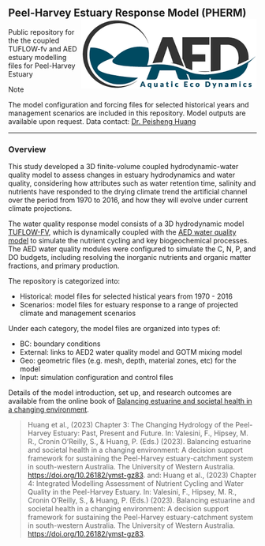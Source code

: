 ## Peel-Harvey Estuary Response Model (PHERM)   <img src="https://github.com/AquaticEcoDynamics/Peel_ARC/blob/master/Images/Logos/aed.png" align="right"> 

Public repository for the the coupled TUFLOW-fv and AED estuary modelling files for Peel-Harvey Estuary

> [!NOTE]
> The model configuration and forcing files for selected historical years and management scenarios are included in this repository. Model outputs are available upon request. Data contact: [Dr. Peisheng Huang](mailto:peisheng.huang@uwa.edu.au) 


---

### Overview

This study developed a 3D finite-volume coupled hydrodynamic-water quality model to assess changes in estuary hydrodynamics and water quality, considering how attributes such as water retention time, 
salinity and nutrients have responded to the drying climate trend the artificial channel over the period from 1970 to 2016, and how they will evolve under current climate projections. 

The water quality response model consists of a 3D hydrodynamic model [TUFLOW-FV](https://www.tuflow.com/downloads/#tuflow_fv), which is dynamically coupled with the [AED water quality model](https://aquaticecodynamics.github.io/aed-science/) to simulate 
the nutrient cycling and key biogeochemical processes. The AED water quality modules were configured to simulate the C, N, P, and DO budgets, including resolving the inorganic 
nutrients and organic matter fractions, and primary production.

The repository is categorized into:
- Historical: model files for selected histical years from 1970 - 2016
- Scenarios: model files for estuary response to a range of projected climate and management scenarios

Under each category, the model files are organized into types of:
- BC: boundary conditions
- External: links to AED2 water quality model and GOTM mixing model
- Geo: geometric files (e.g. mesh, depth, material zones, etc) for the model 
- Input: simulation configuration and control files


Details of the model introduction, set up, and research outcomes are available from the online book of [Balancing estuarine and societal health in a changing environment](https://aquaticecodynamics.github.io/peel-book/index.html). 
> Huang et al., (2023) Chapter 3: The Changing Hydrology of the Peel-Harvey Estuary: Past, Present and Future. In: Valesini, F., Hipsey, M. R., Cronin O’Reilly, S., & Huang, P. (Eds.) (2023). Balancing estuarine and societal health in a changing environment: A decision support framework for sustaining the Peel-Harvey estuary-catchment system in south-western Australia. The University of Western Australia. https://doi.org/10.26182/ymst-gz83.
and:
> Huang et al., (2023) Chapter 4: Integrated Modelling Assessment of Nutrient Cycling and Water Quality in the Peel-Harvey Estuary. In: Valesini, F., Hipsey, M. R., Cronin O’Reilly, S., & Huang, P. (Eds.) (2023). Balancing estuarine and societal health in a changing environment: A decision support framework for sustaining the Peel-Harvey estuary-catchment system in south-western Australia. The University of Western Australia. https://doi.org/10.26182/ymst-gz83.







<!--
# PHERM
## Peel-Harvey Estuary Response Model

---
### Overview

The PHERM (Peel-Harvey Estuary Response Model) consists of a 3D hydrodynamic model TUFLOW-FV (BMT WBM, 2013), which is dynamically coupled with the AED2 water quality model to simulate the nutrient cycling and key biogeochemical processes. TUFLOW-FV is a 3D flexible-mesh (finite volume) hydrodynamic model that accounts for variations in water level, horizontal salinity distribution and vertical density stratification in response to tides, inflows and surface thermodynamics. The mesh consists of triangular and quadrilateral elements of different size that are suited to simulating areas of complex estuarine morphometry. To meet accuracy requirements, a fine-grid resolution (mean mesh area ~12000 m2) was used within the lagoons and coarse resolution was implemented towards the ocean boundary (Figure 1). Surface momentum exchange and heat dynamics are solved internally within TUFLOW-FV. In the current application, turbulent mixing of momentum and scalars has been calculated using the Smagorinsky scheme in the horizontal plane and through coupling with the General Ocean Turbulence Model (GOTM) for vertical mixing with option of second-order k-ε turbulence closure. The bottom shear stress was calculated using a roughness-length relationship assuming a rough-turbulent logarithmic velocity profile in the lowest model layer. The roughness length z0 settings were based on the area type (e.g. coast, rivers, and estuary) and the estimated biomass of aquatic vegetation within the estuary.


<img src="https://github.com/AquaticEcoDynamics/Peel_ARC/blob/master/Images/mesh2.png">

**Figure 1. PHERM modelling domain and mesh overview.**


The AED2 water quality modules were configured to simulate the C, N, P, and DO budgets, including resolving the inorganic nutrients and organic matter fractions, and primary production (Table 1; Figure 2). Spatial variation and sediment quality and benthic properties (including biomass of seagrass, macroalgae and bivalves) was also included.
Key modelled chemical and biological processes include:
-	Water column kinetic (time-varying) chemical / biological transformations (e.g., denitrification or algal growth)
-	Water column equilibrium (instantaneous) chemical transformations (e.g., PO4 adsorption)
-	Vertical sedimentation or migration
-	Biogeochemical transformations in the sediment or biological changes in the benthos
-	Fluxes across the air-water interface
-	Fluxes across the sediment-water interface
-	Feedback of chemical or biological attributes to physical properties of water (light extinction, drag, density)

<img src="https://github.com/AquaticEcoDynamics/Peel_ARC/blob/master/Images/AED.png">

**Figure 2. AED water quality model diagram summarising interactions captured with the PHERM.**

### Model Software

Hydrodynamic platform: TUFLOW-FV, http://tuflow.com/FV%20Documentation.aspx 

Water quality model: AED2, http://aed.see.uwa.edu.au/research/models/AED/index.html  

### Input Data

The data necessary to simulate estuarine dynamics comprise boundary conditions at incoming rivers and ocean and meteorological forcing. PHE received runoff from the catchment through multiple gauged rivers and ungauged drains, in which the Murray River contributes about 41% of the total inflows and Serpentine River and Harvey River contribute about 10% and 23%, respectively, of the total inflows. Gauged flow rate data for the Murray River was available from 1970 to the present, while data for the Serpentine River and Harvey River was available from 1982 to the present. These gauged datasets were applied to the hydrodynamic model whenever they are available. For the missing periods in the gauged flows and the ungauged drains, the output from the Streamflow Quality Affecting Rivers and Estuaries (SQUARE) catchment model, operated by the Western Australia Department of Water and Environmental Regulation (Kelsey et al., 2011), was used to estimate flows by carefully comparing the measured and modelled flow data. The open sea boundary forcing was set using the sea level observation data taken in the Fremantle port, located ~50 km to the north of the PHE.

The model required meteorological inputs, including wind speed, solar radiation, air temperature, cloud cover, and relative humidity, for surface heat and momentum exchange calculations. Various data sources were used to set up meteorological inputs due to the study period spanning a long time back to 1970, when meteorological observations were not routinely available across the modelling domain at hourly frequencies. The first data source is the local Mandurah weather station located beside the natural channel of the estuary. This dataset provides hourly records since 2001. The hourly fields over the period 1981-2000 were obtained from regional climate model simulations for Southwest Australia at a 5 km resolution (Andrys et al., 2015, 2016; Kala et al., 2014). These simulations were carried out using the Weather Research and Forecasting (WRF), one of the most widely used climate models. Andrys et al. (2015) showed that the WRF model was able to adequately simulate the climate of SWA, and these simulations have also been used to assess the impacts of current and future climate on viticulture for SWA (Firth et al., 2017). For the years before 1981 the weather conditions measured at the nearby Halls Head weather station (4.2 km away from the Mandurah station) were used.

The sediment was separated into 24 zones based on their properties (sand/silt composition and N/P contents) based on the survey data presented in (Sed CHapter). Water quality in the inflow waters were set based on the raw or daily infilled data from WIR, or from the catchment model (Hennig et al 2019) where no gauged data was available. 

### Outputs

The key modes output variables are summarized in Table 1.

<table class=MsoNormalTable border=1 cellspacing=0 cellpadding=0 width="67%"
 style='width:67.54%;border-collapse:collapse;border:none;mso-border-alt:solid windowtext .5pt;
 mso-padding-alt:0cm 5.4pt 0cm 5.4pt;mso-border-insideh:.5pt solid windowtext;
 mso-border-insidev:.5pt solid windowtext'>
 <tr style='mso-yfti-irow:0;mso-yfti-firstrow:yes'>
  <td width="10%" valign=top style='width:10.42%;border:solid windowtext 1.0pt;
  border-right:none;mso-border-top-alt:solid windowtext .5pt;mso-border-left-alt:
  solid windowtext .5pt;mso-border-bottom-alt:solid windowtext .5pt;background:
  black;padding:0cm 5.4pt 0cm 5.4pt'>
  <p class=MsoNormal style='line-height:normal'><b style='mso-bidi-font-weight:
  normal'><span style='font-size:6.0pt;color:white'>Variable<o:p></o:p></span></b></p>
  </td>
  <td width="13%" valign=top style='width:13.14%;border-top:solid windowtext 1.0pt;
  border-left:none;border-bottom:solid windowtext 1.0pt;border-right:none;
  mso-border-top-alt:solid windowtext .5pt;mso-border-bottom-alt:solid windowtext .5pt;
  background:black;padding:0cm 5.4pt 0cm 5.4pt'>
  <p class=MsoNormal style='line-height:normal'><b style='mso-bidi-font-weight:
  normal'><span style='font-size:6.0pt;color:white'>Units *<o:p></o:p></span></b></p>
  </td>
  <td width="34%" valign=top style='width:34.12%;border-top:solid windowtext 1.0pt;
  border-left:none;border-bottom:solid windowtext 1.0pt;border-right:none;
  mso-border-top-alt:solid windowtext .5pt;mso-border-bottom-alt:solid windowtext .5pt;
  background:black;padding:0cm 5.4pt 0cm 5.4pt'>
  <p class=MsoNormal style='line-height:normal'><b style='mso-bidi-font-weight:
  normal'><span style='font-size:6.0pt;color:white'>Common Name<o:p></o:p></span></b></p>
  </td>
  <td width="42%" valign=top style='width:42.32%;border:solid windowtext 1.0pt;
  border-left:none;mso-border-top-alt:solid windowtext .5pt;mso-border-bottom-alt:
  solid windowtext .5pt;mso-border-right-alt:solid windowtext .5pt;background:
  black;padding:0cm 5.4pt 0cm 5.4pt'>
  <p class=MsoNormal style='line-height:normal'><b style='mso-bidi-font-weight:
  normal'><span style='font-size:6.0pt;color:white'>Process Description<i
  style='mso-bidi-font-style:normal'><o:p></o:p></i></span></b></p>
  </td>
 </tr>
 <tr style='mso-yfti-irow:1'>
  <td width="100%" colspan=4 valign=top style='width:100.0%;border-top:none;
  border-left:solid windowtext 1.0pt;border-bottom:none;border-right:solid windowtext 1.0pt;
  mso-border-top-alt:solid windowtext .5pt;mso-border-top-alt:solid windowtext .5pt;
  mso-border-left-alt:solid windowtext .5pt;mso-border-right-alt:solid windowtext .5pt;
  background:#F2F2F2;mso-background-themecolor:background1;mso-background-themeshade:
  242;padding:0cm 5.4pt 0cm 5.4pt'>
  <p class=MsoNormal style='line-height:normal'><span style='font-size:6.0pt;
  color:black;mso-color-alt:windowtext'>Physical variables</span><span
  style='font-size:6.0pt'><o:p></o:p></span></p>
  </td>
 </tr>
 <tr style='mso-yfti-irow:2'>
  <td width="10%" valign=top style='width:10.42%;border:none;border-left:solid windowtext 1.0pt;
  mso-border-left-alt:solid windowtext .5pt;padding:0cm 5.4pt 0cm 5.4pt'>
  <p class=MsoNormal style='line-height:normal'><b style='mso-bidi-font-weight:
  normal'><i style='mso-bidi-font-style:normal'><span style='font-size:6.0pt'>T<o:p></o:p></span></i></b></p>
  </td>
  <td width="13%" valign=top style='width:13.14%;border:none;padding:0cm 5.4pt 0cm 5.4pt'>
  <p class=MsoNormal style='line-height:normal'><span style='font-size:6.0pt'>°C<o:p></o:p></span></p>
  </td>
  <td width="34%" valign=top style='width:34.12%;border:none;padding:0cm 5.4pt 0cm 5.4pt'>
  <p class=MsoNormal style='line-height:normal'><span style='font-size:6.0pt'>Temperature<o:p></o:p></span></p>
  </td>
  <td width="42%" valign=top style='width:42.32%;border:none;border-right:solid windowtext 1.0pt;
  mso-border-right-alt:solid windowtext .5pt;padding:0cm 5.4pt 0cm 5.4pt'>
  <p class=MsoNormal style='line-height:normal'><span style='font-size:6.0pt'>Temperature
  modelled by hydrodynamic model, subject to surface heating and cooling
  processes <o:p></o:p></span></p>
  </td>
 </tr>
 <tr style='mso-yfti-irow:3'>
  <td width="10%" valign=top style='width:10.42%;border:none;border-left:solid windowtext 1.0pt;
  mso-border-left-alt:solid windowtext .5pt;padding:0cm 5.4pt 0cm 5.4pt'>
  <p class=MsoNormal style='line-height:normal'><b style='mso-bidi-font-weight:
  normal'><i style='mso-bidi-font-style:normal'><span style='font-size:6.0pt'>S</span></i></b><i
  style='mso-bidi-font-style:normal'><span style='font-size:6.0pt'><o:p></o:p></span></i></p>
  </td>
  <td width="13%" valign=top style='width:13.14%;border:none;padding:0cm 5.4pt 0cm 5.4pt'>
  <p class=MsoNormal style='line-height:normal'><span class=SpellE><span
  style='font-size:6.0pt'>psu</span></span><span style='font-size:6.0pt'><o:p></o:p></span></p>
  </td>
  <td width="34%" valign=top style='width:34.12%;border:none;padding:0cm 5.4pt 0cm 5.4pt'>
  <p class=MsoNormal style='line-height:normal'><span style='font-size:6.0pt'>Salinity<o:p></o:p></span></p>
  </td>
  <td width="42%" valign=top style='width:42.32%;border:none;border-right:solid windowtext 1.0pt;
  mso-border-right-alt:solid windowtext .5pt;padding:0cm 5.4pt 0cm 5.4pt'>
  <p class=MsoNormal style='line-height:normal'><span style='font-size:6.0pt'>Salinity
  simulated by TUFLOW-FV, impacting density. Subject to inputs and <span
  class=SpellE>evapo</span>-concentration<o:p></o:p></span></p>
  </td>
 </tr>
 <tr style='mso-yfti-irow:4'>
  <td width="10%" valign=top style='width:10.42%;border:none;border-left:solid windowtext 1.0pt;
  mso-border-left-alt:solid windowtext .5pt;padding:0cm 5.4pt 0cm 5.4pt'>
  <p class=MsoNormal style='line-height:normal'><i style='mso-bidi-font-style:
  normal'><span style='font-size:6.0pt'>EC<b style='mso-bidi-font-weight:normal'><o:p></o:p></b></span></i></p>
  </td>
  <td width="13%" valign=top style='width:13.14%;border:none;padding:0cm 5.4pt 0cm 5.4pt'>
  <p class=MsoNormal style='line-height:normal'><span class=SpellE><span
  style='font-size:6.0pt'>uS</span></span><span style='font-size:6.0pt'> <span
  class=GramE>cm<sup>-1</sup></span><o:p></o:p></span></p>
  </td>
  <td width="34%" valign=top style='width:34.12%;border:none;padding:0cm 5.4pt 0cm 5.4pt'>
  <p class=MsoNormal style='line-height:normal'><span style='font-size:6.0pt'>Electrical
  conductivity<o:p></o:p></span></p>
  </td>
  <td width="42%" valign=top style='width:42.32%;border:none;border-right:solid windowtext 1.0pt;
  mso-border-right-alt:solid windowtext .5pt;padding:0cm 5.4pt 0cm 5.4pt'>
  <p class=MsoNormal style='line-height:normal'><span style='font-size:6.0pt'>Derived
  from salinity variable<o:p></o:p></span></p>
  </td>
 </tr>
 <tr style='mso-yfti-irow:5'>
  <td width="10%" valign=top style='width:10.42%;border:none;border-left:solid windowtext 1.0pt;
  mso-border-left-alt:solid windowtext .5pt;padding:0cm 5.4pt 0cm 5.4pt'>
  <p class=MsoNormal style='line-height:normal'><b style='mso-bidi-font-weight:
  normal'><i style='mso-bidi-font-style:normal'><span style='font-size:6.0pt'>I<sub>PAR</sub><o:p></o:p></span></i></b></p>
  </td>
  <td width="13%" valign=top style='width:13.14%;border:none;padding:0cm 5.4pt 0cm 5.4pt'>
  <p class=MsoNormal style='line-height:normal'><span class=SpellE><span
  style='font-size:6.0pt'>mE</span></span><span style='font-size:6.0pt'> m<sup>-2</sup>
  s<sup>-1</sup><o:p></o:p></span></p>
  </td>
  <td width="34%" valign=top style='width:34.12%;border:none;padding:0cm 5.4pt 0cm 5.4pt'>
  <p class=MsoNormal style='line-height:normal'><span style='font-size:6.0pt'>Shortwave
  light intensity<o:p></o:p></span></p>
  </td>
  <td width="42%" valign=top style='width:42.32%;border:none;border-right:solid windowtext 1.0pt;
  mso-border-right-alt:solid windowtext .5pt;padding:0cm 5.4pt 0cm 5.4pt'>
  <p class=MsoNormal style='line-height:normal'><span style='font-size:6.0pt'>Incident
  light, I<sub>0</sub>, is attenuated as a function of depth<o:p></o:p></span></p>
  </td>
 </tr>
 <tr style='mso-yfti-irow:6'>
  <td width="10%" valign=top style='width:10.42%;border:none;border-left:solid windowtext 1.0pt;
  mso-border-left-alt:solid windowtext .5pt;padding:0cm 5.4pt 0cm 5.4pt'>
  <p class=MsoNormal style='line-height:normal'><b style='mso-bidi-font-weight:
  normal'><i style='mso-bidi-font-style:normal'><span style='font-size:6.0pt'>I<sub>UV</sub></span></i></b><i
  style='mso-bidi-font-style:normal'><span style='font-size:6.0pt'><o:p></o:p></span></i></p>
  </td>
  <td width="13%" valign=top style='width:13.14%;border:none;padding:0cm 5.4pt 0cm 5.4pt'>
  <p class=MsoNormal style='line-height:normal'><span class=SpellE><span
  style='font-size:6.0pt'>mE</span></span><span style='font-size:6.0pt'> m<sup>-2</sup>
  s<sup>-1</sup><o:p></o:p></span></p>
  </td>
  <td width="34%" valign=top style='width:34.12%;border:none;padding:0cm 5.4pt 0cm 5.4pt'>
  <p class=MsoNormal style='line-height:normal'><span style='font-size:6.0pt'>Shortwave
  light intensity<o:p></o:p></span></p>
  </td>
  <td width="42%" valign=top style='width:42.32%;border:none;border-right:solid windowtext 1.0pt;
  mso-border-right-alt:solid windowtext .5pt;padding:0cm 5.4pt 0cm 5.4pt'>
  <p class=MsoNormal style='line-height:normal'><span style='font-size:6.0pt'>Incident
  light, I<sub>0</sub>, is attenuated as a function of depth<o:p></o:p></span></p>
  </td>
 </tr>
 <tr style='mso-yfti-irow:7'>
  <td width="10%" valign=top style='width:10.42%;border:none;border-left:solid windowtext 1.0pt;
  mso-border-left-alt:solid windowtext .5pt;padding:0cm 5.4pt 0cm 5.4pt'>
  <p class=MsoNormal style='line-height:normal'><i style='mso-bidi-font-style:
  normal'><span style='font-size:6.0pt;font-family:Symbol;mso-ascii-font-family:
  Calibri;mso-ascii-theme-font:minor-latin;mso-hansi-font-family:Calibri;
  mso-hansi-theme-font:minor-latin;mso-char-type:symbol;mso-symbol-font-family:
  Symbol'><span style='mso-char-type:symbol;mso-symbol-font-family:Symbol'>h</span></span></i><i
  style='mso-bidi-font-style:normal'><sub><span style='font-size:6.0pt'>PAR</span></sub></i><i
  style='mso-bidi-font-style:normal'><span style='font-size:6.0pt'><o:p></o:p></span></i></p>
  </td>
  <td width="13%" valign=top style='width:13.14%;border:none;padding:0cm 5.4pt 0cm 5.4pt'>
  <p class=MsoNormal style='line-height:normal'><span style='font-size:6.0pt'>m<sup>-1</sup><o:p></o:p></span></p>
  </td>
  <td width="34%" valign=top style='width:34.12%;border:none;padding:0cm 5.4pt 0cm 5.4pt'>
  <p class=MsoNormal style='line-height:normal'><span style='font-size:6.0pt'>PAR
  extinction coefficient<o:p></o:p></span></p>
  </td>
  <td width="42%" valign=top style='width:42.32%;border:none;border-right:solid windowtext 1.0pt;
  mso-border-right-alt:solid windowtext .5pt;padding:0cm 5.4pt 0cm 5.4pt'>
  <p class=MsoNormal style='line-height:normal'><span style='font-size:6.0pt'>Extinction
  coefficient is computed based on organic matter and suspended solids <o:p></o:p></span></p>
  </td>
 </tr>
 <tr style='mso-yfti-irow:8'>
  <td width="10%" valign=top style='width:10.42%;border:none;border-left:solid windowtext 1.0pt;
  mso-border-left-alt:solid windowtext .5pt;padding:0cm 5.4pt 0cm 5.4pt'>
  <p class=MsoNormal style='line-height:normal'><i style='mso-bidi-font-style:
  normal'><span style='font-size:6.0pt;font-family:Symbol;mso-ascii-font-family:
  Calibri;mso-ascii-theme-font:minor-latin;mso-hansi-font-family:Calibri;
  mso-hansi-theme-font:minor-latin;mso-char-type:symbol;mso-symbol-font-family:
  Symbol'><span style='mso-char-type:symbol;mso-symbol-font-family:Symbol'>h</span></span></i><i
  style='mso-bidi-font-style:normal'><sub><span style='font-size:6.0pt'>UV</span></sub></i><b
  style='mso-bidi-font-weight:normal'><i style='mso-bidi-font-style:normal'><span
  style='font-size:6.0pt'><o:p></o:p></span></i></b></p>
  </td>
  <td width="13%" valign=top style='width:13.14%;border:none;padding:0cm 5.4pt 0cm 5.4pt'>
  <p class=MsoNormal style='line-height:normal'><span style='font-size:6.0pt'>m<sup>-1</sup><o:p></o:p></span></p>
  </td>
  <td width="34%" valign=top style='width:34.12%;border:none;padding:0cm 5.4pt 0cm 5.4pt'>
  <p class=MsoNormal style='line-height:normal'><span style='font-size:6.0pt'>UV
  extinction coefficient<o:p></o:p></span></p>
  </td>
  <td width="42%" valign=top style='width:42.32%;border:none;border-right:solid windowtext 1.0pt;
  mso-border-right-alt:solid windowtext .5pt;padding:0cm 5.4pt 0cm 5.4pt'>
  <p class=MsoNormal style='line-height:normal'><span style='font-size:6.0pt'>Extinction
  coefficient is computed based on organic matter and suspended solids <o:p></o:p></span></p>
  </td>
 </tr>
 <tr style='mso-yfti-irow:9;height:9.05pt'>
  <td width="100%" colspan=4 valign=top style='width:100.0%;border-top:none;
  border-left:solid windowtext 1.0pt;border-bottom:none;border-right:solid windowtext 1.0pt;
  mso-border-left-alt:solid windowtext .5pt;mso-border-right-alt:solid windowtext .5pt;
  background:#F2F2F2;mso-background-themecolor:background1;mso-background-themeshade:
  242;padding:0cm 5.4pt 0cm 5.4pt;height:9.05pt'>
  <p class=MsoNormal style='line-height:normal'><span style='font-size:6.0pt;
  color:black;mso-color-alt:windowtext'>Core biogeochemical variables </span><span
  style='font-size:6.0pt'><o:p></o:p></span></p>
  </td>
 </tr>
 <tr style='mso-yfti-irow:10'>
  <td width="10%" valign=top style='width:10.42%;border:none;border-left:solid windowtext 1.0pt;
  mso-border-left-alt:solid windowtext .5pt;padding:0cm 5.4pt 0cm 5.4pt'>
  <p class=MsoNormal style='line-height:normal'><b style='mso-bidi-font-weight:
  normal'><i style='mso-bidi-font-style:normal'><span style='font-size:6.0pt'>DO<o:p></o:p></span></i></b></p>
  </td>
  <td width="13%" valign=top style='width:13.14%;border:none;padding:0cm 5.4pt 0cm 5.4pt'>
  <p class=MsoNormal style='line-height:normal'><span style='font-size:6.0pt'>mmol
  O<sub>2</sub> m<sup>-3</sup><o:p></o:p></span></p>
  </td>
  <td width="34%" valign=top style='width:34.12%;border:none;padding:0cm 5.4pt 0cm 5.4pt'>
  <p class=MsoNormal style='line-height:normal'><span style='font-size:6.0pt'>Dissolved
  oxygen<o:p></o:p></span></p>
  </td>
  <td width="42%" valign=top style='width:42.32%;border:none;border-right:solid windowtext 1.0pt;
  mso-border-right-alt:solid windowtext .5pt;padding:0cm 5.4pt 0cm 5.4pt'>
  <p class=MsoNormal style='line-height:normal'><span style='font-size:6.0pt'>Impacted
  by photosynthesis, organic decomposition, nitrification, surface exchange, and
  sediment oxygen demand<o:p></o:p></span></p>
  </td>
 </tr>
 <tr style='mso-yfti-irow:11'>
  <td width="10%" valign=top style='width:10.42%;border:none;border-left:solid windowtext 1.0pt;
  mso-border-left-alt:solid windowtext .5pt;padding:0cm 5.4pt 0cm 5.4pt'>
  <p class=MsoNormal style='line-height:normal'><span class=SpellE><b
  style='mso-bidi-font-weight:normal'><i style='mso-bidi-font-style:normal'><span
  style='font-size:6.0pt'>RSi</span></i></b></span><b style='mso-bidi-font-weight:
  normal'><i style='mso-bidi-font-style:normal'><span style='font-size:6.0pt'><o:p></o:p></span></i></b></p>
  </td>
  <td width="13%" valign=top style='width:13.14%;border:none;padding:0cm 5.4pt 0cm 5.4pt'>
  <p class=MsoNormal style='line-height:normal'><span style='font-size:6.0pt'>mmol
  Si m<sup>-3</sup><o:p></o:p></span></p>
  </td>
  <td width="34%" valign=top style='width:34.12%;border:none;padding:0cm 5.4pt 0cm 5.4pt'>
  <p class=MsoNormal style='line-height:normal'><span style='font-size:6.0pt'>Reactive
  Silica<o:p></o:p></span></p>
  </td>
  <td width="42%" valign=top style='width:42.32%;border:none;border-right:solid windowtext 1.0pt;
  mso-border-right-alt:solid windowtext .5pt;padding:0cm 5.4pt 0cm 5.4pt'>
  <p class=MsoNormal style='line-height:normal'><span style='font-size:6.0pt'>Algal
  uptake, sediment flux<o:p></o:p></span></p>
  </td>
 </tr>
 <tr style='mso-yfti-irow:12'>
  <td width="10%" valign=top style='width:10.42%;border:none;border-left:solid windowtext 1.0pt;
  mso-border-left-alt:solid windowtext .5pt;padding:0cm 5.4pt 0cm 5.4pt'>
  <p class=MsoNormal style='line-height:normal'><b style='mso-bidi-font-weight:
  normal'><i style='mso-bidi-font-style:normal'><span style='font-size:6.0pt'>FRP<o:p></o:p></span></i></b></p>
  </td>
  <td width="13%" valign=top style='width:13.14%;border:none;padding:0cm 5.4pt 0cm 5.4pt'>
  <p class=MsoNormal style='line-height:normal'><span style='font-size:6.0pt'>mmol
  P m<sup>-3</sup><o:p></o:p></span></p>
  </td>
  <td width="34%" valign=top style='width:34.12%;border:none;padding:0cm 5.4pt 0cm 5.4pt'>
  <p class=MsoNormal style='line-height:normal'><span style='font-size:6.0pt'>Filterable
  reactive phosphorus<o:p></o:p></span></p>
  </td>
  <td width="42%" valign=top style='width:42.32%;border:none;border-right:solid windowtext 1.0pt;
  mso-border-right-alt:solid windowtext .5pt;padding:0cm 5.4pt 0cm 5.4pt'>
  <p class=MsoNormal style='line-height:normal'><span style='font-size:6.0pt'>Algal
  uptake, organic mineralization, sediment flux<o:p></o:p></span></p>
  </td>
 </tr>
 <tr style='mso-yfti-irow:13'>
  <td width="10%" valign=top style='width:10.42%;border:none;border-left:solid windowtext 1.0pt;
  mso-border-left-alt:solid windowtext .5pt;padding:0cm 5.4pt 0cm 5.4pt'>
  <p class=MsoNormal style='line-height:normal'><b style='mso-bidi-font-weight:
  normal'><i style='mso-bidi-font-style:normal'><span style='font-size:6.0pt'>PIP<o:p></o:p></span></i></b></p>
  </td>
  <td width="13%" valign=top style='width:13.14%;border:none;padding:0cm 5.4pt 0cm 5.4pt'>
  <p class=MsoNormal style='line-height:normal'><span style='font-size:6.0pt'>mmol
  P m<sup>-3</sup><o:p></o:p></span></p>
  </td>
  <td width="34%" valign=top style='width:34.12%;border:none;padding:0cm 5.4pt 0cm 5.4pt'>
  <p class=MsoNormal style='line-height:normal'><span style='font-size:6.0pt'>Particulate
  inorganic phosphorus<o:p></o:p></span></p>
  </td>
  <td width="42%" valign=top style='width:42.32%;border:none;border-right:solid windowtext 1.0pt;
  mso-border-right-alt:solid windowtext .5pt;padding:0cm 5.4pt 0cm 5.4pt'>
  <p class=MsoNormal style='line-height:normal'><span class=SpellE><span
  style='font-size:6.0pt'>Adsoprtion</span></span><span style='font-size:6.0pt'>/desorption
  of/to free FRP<o:p></o:p></span></p>
  </td>
 </tr>
 <tr style='mso-yfti-irow:14'>
  <td width="10%" valign=top style='width:10.42%;border:none;border-left:solid windowtext 1.0pt;
  mso-border-left-alt:solid windowtext .5pt;padding:0cm 5.4pt 0cm 5.4pt'>
  <p class=MsoNormal style='line-height:normal'><b style='mso-bidi-font-weight:
  normal'><i style='mso-bidi-font-style:normal'><span style='font-size:6.0pt'>NH<sub>4</sub><sup>+</sup><o:p></o:p></span></i></b></p>
  </td>
  <td width="13%" valign=top style='width:13.14%;border:none;padding:0cm 5.4pt 0cm 5.4pt'>
  <p class=MsoNormal style='line-height:normal'><span style='font-size:6.0pt'>mmol
  N m<sup>-3</sup><o:p></o:p></span></p>
  </td>
  <td width="34%" valign=top style='width:34.12%;border:none;padding:0cm 5.4pt 0cm 5.4pt'>
  <p class=MsoNormal style='line-height:normal'><span style='font-size:6.0pt'>Ammonium<o:p></o:p></span></p>
  </td>
  <td width="42%" valign=top style='width:42.32%;border:none;border-right:solid windowtext 1.0pt;
  mso-border-right-alt:solid windowtext .5pt;padding:0cm 5.4pt 0cm 5.4pt'>
  <p class=MsoNormal style='line-height:normal'><span style='font-size:6.0pt'>Algal
  uptake, nitrification, organic mineralization, sediment flux<o:p></o:p></span></p>
  </td>
 </tr>
 <tr style='mso-yfti-irow:15'>
  <td width="10%" valign=top style='width:10.42%;border:none;border-left:solid windowtext 1.0pt;
  mso-border-left-alt:solid windowtext .5pt;padding:0cm 5.4pt 0cm 5.4pt'>
  <p class=MsoNormal style='line-height:normal'><b style='mso-bidi-font-weight:
  normal'><i style='mso-bidi-font-style:normal'><span style='font-size:6.0pt'>NO<sub>3</sub><sup>-</sup><o:p></o:p></span></i></b></p>
  </td>
  <td width="13%" valign=top style='width:13.14%;border:none;padding:0cm 5.4pt 0cm 5.4pt'>
  <p class=MsoNormal style='line-height:normal'><span style='font-size:6.0pt'>mmol
  N m<sup>-3</sup><o:p></o:p></span></p>
  </td>
  <td width="34%" valign=top style='width:34.12%;border:none;padding:0cm 5.4pt 0cm 5.4pt'>
  <p class=MsoNormal style='line-height:normal'><span style='font-size:6.0pt'>Nitrate<o:p></o:p></span></p>
  </td>
  <td width="42%" valign=top style='width:42.32%;border:none;border-right:solid windowtext 1.0pt;
  mso-border-right-alt:solid windowtext .5pt;padding:0cm 5.4pt 0cm 5.4pt'>
  <p class=MsoNormal style='line-height:normal'><span style='font-size:6.0pt'>Algal
  uptake, nitrification, denitrification, sediment flux<o:p></o:p></span></p>
  </td>
 </tr>
 <tr style='mso-yfti-irow:16'>
  <td width="10%" valign=top style='width:10.42%;border:none;border-left:solid windowtext 1.0pt;
  mso-border-left-alt:solid windowtext .5pt;padding:0cm 5.4pt 0cm 5.4pt'>
  <p class=MsoNormal style='line-height:normal'><b style='mso-bidi-font-weight:
  normal'><i style='mso-bidi-font-style:normal'><span style='font-size:6.0pt'>CPOM<o:p></o:p></span></i></b></p>
  </td>
  <td width="13%" valign=top style='width:13.14%;border:none;padding:0cm 5.4pt 0cm 5.4pt'>
  <p class=MsoNormal style='line-height:normal'><span style='font-size:6.0pt'>mmol
  C m<sup>-3</sup><o:p></o:p></span></p>
  </td>
  <td width="34%" valign=top style='width:34.12%;border:none;padding:0cm 5.4pt 0cm 5.4pt'>
  <p class=MsoNormal style='line-height:normal'><span style='font-size:6.0pt'>Coarse
  particulate organic matter <o:p></o:p></span></p>
  </td>
  <td width="42%" valign=top style='width:42.32%;border:none;border-right:solid windowtext 1.0pt;
  mso-border-right-alt:solid windowtext .5pt;padding:0cm 5.4pt 0cm 5.4pt'>
  <p class=MsoNormal style='line-height:normal'><span style='font-size:6.0pt'>Enzymatic
  hydrolysis to POM<o:p></o:p></span></p>
  </td>
 </tr>
 <tr style='mso-yfti-irow:17'>
  <td width="10%" valign=top style='width:10.42%;border:none;border-left:solid windowtext 1.0pt;
  mso-border-left-alt:solid windowtext .5pt;padding:0cm 5.4pt 0cm 5.4pt'>
  <p class=MsoNormal style='line-height:normal'><b style='mso-bidi-font-weight:
  normal'><i style='mso-bidi-font-style:normal'><span style='font-size:6.0pt'>DOC-R<o:p></o:p></span></i></b></p>
  </td>
  <td width="13%" valign=top style='width:13.14%;border:none;padding:0cm 5.4pt 0cm 5.4pt'>
  <p class=MsoNormal style='line-height:normal'><span style='font-size:6.0pt'>mmol
  C m<sup>-3</sup><o:p></o:p></span></p>
  </td>
  <td width="34%" valign=top style='width:34.12%;border:none;padding:0cm 5.4pt 0cm 5.4pt'>
  <p class=MsoNormal style='line-height:normal'><span style='font-size:6.0pt'>Refractory
  DOC<o:p></o:p></span></p>
  </td>
  <td width="42%" valign=top style='width:42.32%;border:none;border-right:solid windowtext 1.0pt;
  mso-border-right-alt:solid windowtext .5pt;padding:0cm 5.4pt 0cm 5.4pt'>
  <p class=MsoNormal style='line-height:normal'><span style='font-size:6.0pt'><o:p>&nbsp;</o:p></span></p>
  </td>
 </tr>
 <tr style='mso-yfti-irow:18'>
  <td width="10%" valign=top style='width:10.42%;border:none;border-left:solid windowtext 1.0pt;
  mso-border-left-alt:solid windowtext .5pt;padding:0cm 5.4pt 0cm 5.4pt'>
  <p class=MsoNormal style='line-height:normal'><b style='mso-bidi-font-weight:
  normal'><i style='mso-bidi-font-style:normal'><span style='font-size:6.0pt'>DON-R<o:p></o:p></span></i></b></p>
  </td>
  <td width="13%" valign=top style='width:13.14%;border:none;padding:0cm 5.4pt 0cm 5.4pt'>
  <p class=MsoNormal style='line-height:normal'><span style='font-size:6.0pt'>mmol
  C m<sup>-3</sup><o:p></o:p></span></p>
  </td>
  <td width="34%" valign=top style='width:34.12%;border:none;padding:0cm 5.4pt 0cm 5.4pt'>
  <p class=MsoNormal style='line-height:normal'><span style='font-size:6.0pt'>Refractory
  DON<o:p></o:p></span></p>
  </td>
  <td width="42%" valign=top style='width:42.32%;border:none;border-right:solid windowtext 1.0pt;
  mso-border-right-alt:solid windowtext .5pt;padding:0cm 5.4pt 0cm 5.4pt'>
  <p class=MsoNormal style='line-height:normal'><span style='font-size:6.0pt'><o:p>&nbsp;</o:p></span></p>
  </td>
 </tr>
 <tr style='mso-yfti-irow:19'>
  <td width="10%" valign=top style='width:10.42%;border:none;border-left:solid windowtext 1.0pt;
  mso-border-left-alt:solid windowtext .5pt;padding:0cm 5.4pt 0cm 5.4pt'>
  <p class=MsoNormal style='line-height:normal'><b style='mso-bidi-font-weight:
  normal'><i style='mso-bidi-font-style:normal'><span style='font-size:6.0pt'>DOP-R<o:p></o:p></span></i></b></p>
  </td>
  <td width="13%" valign=top style='width:13.14%;border:none;padding:0cm 5.4pt 0cm 5.4pt'>
  <p class=MsoNormal style='line-height:normal'><span style='font-size:6.0pt'>mmol
  C m<sup>-3</sup><o:p></o:p></span></p>
  </td>
  <td width="34%" valign=top style='width:34.12%;border:none;padding:0cm 5.4pt 0cm 5.4pt'>
  <p class=MsoNormal style='line-height:normal'><span style='font-size:6.0pt'>Refractory
  DOP<o:p></o:p></span></p>
  </td>
  <td width="42%" valign=top style='width:42.32%;border:none;border-right:solid windowtext 1.0pt;
  mso-border-right-alt:solid windowtext .5pt;padding:0cm 5.4pt 0cm 5.4pt'>
  <p class=MsoNormal style='line-height:normal'><span style='font-size:6.0pt'><o:p>&nbsp;</o:p></span></p>
  </td>
 </tr>
 <tr style='mso-yfti-irow:20'>
  <td width="10%" valign=top style='width:10.42%;border:none;border-left:solid windowtext 1.0pt;
  mso-border-left-alt:solid windowtext .5pt;padding:0cm 5.4pt 0cm 5.4pt'>
  <p class=MsoNormal style='line-height:normal'><b style='mso-bidi-font-weight:
  normal'><i style='mso-bidi-font-style:normal'><span style='font-size:6.0pt'>DOC<o:p></o:p></span></i></b></p>
  </td>
  <td width="13%" valign=top style='width:13.14%;border:none;padding:0cm 5.4pt 0cm 5.4pt'>
  <p class=MsoNormal style='line-height:normal'><span style='font-size:6.0pt'>mmol
  C m<sup>-3</sup><o:p></o:p></span></p>
  </td>
  <td width="34%" valign=top style='width:34.12%;border:none;padding:0cm 5.4pt 0cm 5.4pt'>
  <p class=MsoNormal style='line-height:normal'><span style='font-size:6.0pt'>Dissolved
  organic carbon <o:p></o:p></span></p>
  </td>
  <td width="42%" valign=top style='width:42.32%;border:none;border-right:solid windowtext 1.0pt;
  mso-border-right-alt:solid windowtext .5pt;padding:0cm 5.4pt 0cm 5.4pt'>
  <p class=MsoNormal style='line-height:normal'><span style='font-size:6.0pt'>Mineralization,
  algal mortality/excretion<o:p></o:p></span></p>
  </td>
 </tr>
 <tr style='mso-yfti-irow:21'>
  <td width="10%" valign=top style='width:10.42%;border:none;border-left:solid windowtext 1.0pt;
  mso-border-left-alt:solid windowtext .5pt;padding:0cm 5.4pt 0cm 5.4pt'>
  <p class=MsoNormal style='line-height:normal'><b style='mso-bidi-font-weight:
  normal'><i style='mso-bidi-font-style:normal'><span style='font-size:6.0pt'>DON<o:p></o:p></span></i></b></p>
  </td>
  <td width="13%" valign=top style='width:13.14%;border:none;padding:0cm 5.4pt 0cm 5.4pt'>
  <p class=MsoNormal style='line-height:normal'><span style='font-size:6.0pt'>mmol
  N m<sup>-3</sup><o:p></o:p></span></p>
  </td>
  <td width="34%" valign=top style='width:34.12%;border:none;padding:0cm 5.4pt 0cm 5.4pt'>
  <p class=MsoNormal style='line-height:normal'><span style='font-size:6.0pt'>Dissolved
  organic nitrogen <o:p></o:p></span></p>
  </td>
  <td width="42%" valign=top style='width:42.32%;border:none;border-right:solid windowtext 1.0pt;
  mso-border-right-alt:solid windowtext .5pt;padding:0cm 5.4pt 0cm 5.4pt'>
  <p class=MsoNormal style='line-height:normal'><span class=GramE><span
  style='font-size:6.0pt'>Mineralization ,</span></span><span style='font-size:
  6.0pt'> algal mortality/excretion <o:p></o:p></span></p>
  </td>
 </tr>
 <tr style='mso-yfti-irow:22'>
  <td width="10%" valign=top style='width:10.42%;border:none;border-left:solid windowtext 1.0pt;
  mso-border-left-alt:solid windowtext .5pt;padding:0cm 5.4pt 0cm 5.4pt'>
  <p class=MsoNormal style='line-height:normal'><b style='mso-bidi-font-weight:
  normal'><i style='mso-bidi-font-style:normal'><span style='font-size:6.0pt'>DOP<o:p></o:p></span></i></b></p>
  </td>
  <td width="13%" valign=top style='width:13.14%;border:none;padding:0cm 5.4pt 0cm 5.4pt'>
  <p class=MsoNormal style='line-height:normal'><span style='font-size:6.0pt'>mmol
  P m<sup>-3</sup><o:p></o:p></span></p>
  </td>
  <td width="34%" valign=top style='width:34.12%;border:none;padding:0cm 5.4pt 0cm 5.4pt'>
  <p class=MsoNormal style='line-height:normal'><span style='font-size:6.0pt'>Dissolved
  organic phosphorus <o:p></o:p></span></p>
  </td>
  <td width="42%" valign=top style='width:42.32%;border:none;border-right:solid windowtext 1.0pt;
  mso-border-right-alt:solid windowtext .5pt;padding:0cm 5.4pt 0cm 5.4pt'>
  <p class=MsoNormal style='line-height:normal'><span style='font-size:6.0pt'>Mineralization,
  algal mortality/excretion<o:p></o:p></span></p>
  </td>
 </tr>
 <tr style='mso-yfti-irow:23'>
  <td width="10%" valign=top style='width:10.42%;border:none;border-left:solid windowtext 1.0pt;
  mso-border-left-alt:solid windowtext .5pt;padding:0cm 5.4pt 0cm 5.4pt'>
  <p class=MsoNormal style='line-height:normal'><b style='mso-bidi-font-weight:
  normal'><i style='mso-bidi-font-style:normal'><span style='font-size:6.0pt'>POC<o:p></o:p></span></i></b></p>
  </td>
  <td width="13%" valign=top style='width:13.14%;border:none;padding:0cm 5.4pt 0cm 5.4pt'>
  <p class=MsoNormal style='line-height:normal'><span style='font-size:6.0pt'>mmol
  C m<sup>-3</sup><o:p></o:p></span></p>
  </td>
  <td width="34%" valign=top style='width:34.12%;border:none;padding:0cm 5.4pt 0cm 5.4pt'>
  <p class=MsoNormal style='line-height:normal'><span style='font-size:6.0pt'>Particulate
  organic carbon <o:p></o:p></span></p>
  </td>
  <td width="42%" valign=top style='width:42.32%;border:none;border-right:solid windowtext 1.0pt;
  mso-border-right-alt:solid windowtext .5pt;padding:0cm 5.4pt 0cm 5.4pt'>
  <p class=MsoNormal style='line-height:normal'><span style='font-size:6.0pt'>Breakdown,
  settling, algal mortality/excretion<o:p></o:p></span></p>
  </td>
 </tr>
 <tr style='mso-yfti-irow:24'>
  <td width="10%" valign=top style='width:10.42%;border:none;border-left:solid windowtext 1.0pt;
  mso-border-left-alt:solid windowtext .5pt;padding:0cm 5.4pt 0cm 5.4pt'>
  <p class=MsoNormal style='line-height:normal'><b style='mso-bidi-font-weight:
  normal'><i style='mso-bidi-font-style:normal'><span style='font-size:6.0pt'>PON<o:p></o:p></span></i></b></p>
  </td>
  <td width="13%" valign=top style='width:13.14%;border:none;padding:0cm 5.4pt 0cm 5.4pt'>
  <p class=MsoNormal style='line-height:normal'><span style='font-size:6.0pt'>mmol
  N m<sup>-3</sup><o:p></o:p></span></p>
  </td>
  <td width="34%" valign=top style='width:34.12%;border:none;padding:0cm 5.4pt 0cm 5.4pt'>
  <p class=MsoNormal style='line-height:normal'><span style='font-size:6.0pt'>Particulate
  organic nitrogen <o:p></o:p></span></p>
  </td>
  <td width="42%" valign=top style='width:42.32%;border:none;border-right:solid windowtext 1.0pt;
  mso-border-right-alt:solid windowtext .5pt;padding:0cm 5.4pt 0cm 5.4pt'>
  <p class=MsoNormal style='line-height:normal'><span style='font-size:6.0pt'>Breakdown,
  settling, algal mortality/excretion <o:p></o:p></span></p>
  </td>
 </tr>
 <tr style='mso-yfti-irow:25'>
  <td width="10%" valign=top style='width:10.42%;border:none;border-left:solid windowtext 1.0pt;
  mso-border-left-alt:solid windowtext .5pt;padding:0cm 5.4pt 0cm 5.4pt'>
  <p class=MsoNormal style='line-height:normal'><b style='mso-bidi-font-weight:
  normal'><i style='mso-bidi-font-style:normal'><span style='font-size:6.0pt'>POP<o:p></o:p></span></i></b></p>
  </td>
  <td width="13%" valign=top style='width:13.14%;border:none;padding:0cm 5.4pt 0cm 5.4pt'>
  <p class=MsoNormal style='line-height:normal'><span style='font-size:6.0pt'>mmol
  P m<sup>-3</sup><o:p></o:p></span></p>
  </td>
  <td width="34%" valign=top style='width:34.12%;border:none;padding:0cm 5.4pt 0cm 5.4pt'>
  <p class=MsoNormal style='line-height:normal'><span style='font-size:6.0pt'>Particulate
  organic phosphorus <o:p></o:p></span></p>
  </td>
  <td width="42%" valign=top style='width:42.32%;border:none;border-right:solid windowtext 1.0pt;
  mso-border-right-alt:solid windowtext .5pt;padding:0cm 5.4pt 0cm 5.4pt'>
  <p class=MsoNormal style='line-height:normal'><span style='font-size:6.0pt'>Breakdown,
  settling, algal mortality/excretion<o:p></o:p></span></p>
  </td>
 </tr>
 <tr style='mso-yfti-irow:26'>
  <td width="10%" valign=top style='width:10.42%;border:none;border-left:solid windowtext 1.0pt;
  mso-border-left-alt:solid windowtext .5pt;padding:0cm 5.4pt 0cm 5.4pt'>
  <p class=MsoNormal style='line-height:normal'><i style='mso-bidi-font-style:
  normal'><span style='font-size:6.0pt'>TP<b style='mso-bidi-font-weight:normal'><o:p></o:p></b></span></i></p>
  </td>
  <td width="13%" valign=top style='width:13.14%;border:none;padding:0cm 5.4pt 0cm 5.4pt'>
  <p class=MsoNormal style='line-height:normal'><span style='font-size:6.0pt'>mmol
  P m<sup>-3</sup><o:p></o:p></span></p>
  </td>
  <td width="34%" valign=top style='width:34.12%;border:none;padding:0cm 5.4pt 0cm 5.4pt'>
  <p class=MsoNormal style='line-height:normal'><span style='font-size:6.0pt'>Total
  Phosphorus<o:p></o:p></span></p>
  </td>
  <td width="42%" valign=top style='width:42.32%;border:none;border-right:solid windowtext 1.0pt;
  mso-border-right-alt:solid windowtext .5pt;padding:0cm 5.4pt 0cm 5.4pt'>
  <p class=MsoNormal style='line-height:normal'><span style='font-size:6.0pt'>Sum
  of all P state variables<o:p></o:p></span></p>
  </td>
 </tr>
 <tr style='mso-yfti-irow:27'>
  <td width="10%" valign=top style='width:10.42%;border:none;border-left:solid windowtext 1.0pt;
  mso-border-left-alt:solid windowtext .5pt;padding:0cm 5.4pt 0cm 5.4pt'>
  <p class=MsoNormal style='line-height:normal'><i style='mso-bidi-font-style:
  normal'><span style='font-size:6.0pt'>TN<b style='mso-bidi-font-weight:normal'><o:p></o:p></b></span></i></p>
  </td>
  <td width="13%" valign=top style='width:13.14%;border:none;padding:0cm 5.4pt 0cm 5.4pt'>
  <p class=MsoNormal style='line-height:normal'><span style='font-size:6.0pt'>mmol
  N m<sup>-3</sup><o:p></o:p></span></p>
  </td>
  <td width="34%" valign=top style='width:34.12%;border:none;padding:0cm 5.4pt 0cm 5.4pt'>
  <p class=MsoNormal style='line-height:normal'><span style='font-size:6.0pt'>Total
  Nitrogen<sub><o:p></o:p></sub></span></p>
  </td>
  <td width="42%" valign=top style='width:42.32%;border:none;border-right:solid windowtext 1.0pt;
  mso-border-right-alt:solid windowtext .5pt;padding:0cm 5.4pt 0cm 5.4pt'>
  <p class=MsoCommentText><span style='font-size:6.0pt'>Sum of all N state
  variables<o:p></o:p></span></p>
  </td>
 </tr>
 <tr style='mso-yfti-irow:28'>
  <td width="10%" valign=top style='width:10.42%;border:none;border-left:solid windowtext 1.0pt;
  mso-border-left-alt:solid windowtext .5pt;padding:0cm 5.4pt 0cm 5.4pt'>
  <p class=MsoNormal style='line-height:normal'><i style='mso-bidi-font-style:
  normal'><span style='font-size:6.0pt'>TKN<b style='mso-bidi-font-weight:normal'><o:p></o:p></b></span></i></p>
  </td>
  <td width="13%" valign=top style='width:13.14%;border:none;padding:0cm 5.4pt 0cm 5.4pt'>
  <p class=MsoNormal style='line-height:normal'><span style='font-size:6.0pt'>mmol
  N m<sup>-3</sup><o:p></o:p></span></p>
  </td>
  <td width="34%" valign=top style='width:34.12%;border:none;padding:0cm 5.4pt 0cm 5.4pt'>
  <p class=MsoNormal style='line-height:normal'><span style='font-size:6.0pt'>Total
  <span class=SpellE>Kjedahl</span> Nitrogen<sub><o:p></o:p></sub></span></p>
  </td>
  <td width="42%" valign=top style='width:42.32%;border:none;border-right:solid windowtext 1.0pt;
  mso-border-right-alt:solid windowtext .5pt;padding:0cm 5.4pt 0cm 5.4pt'>
  <p class=MsoCommentText><span style='font-size:6.0pt'>Sum of all N state
  variables<o:p></o:p></span></p>
  </td>
 </tr>
 <tr style='mso-yfti-irow:29'>
  <td width="10%" valign=top style='width:10.42%;border:none;border-left:solid windowtext 1.0pt;
  mso-border-left-alt:solid windowtext .5pt;padding:0cm 5.4pt 0cm 5.4pt'>
  <p class=MsoNormal style='line-height:normal'><i style='mso-bidi-font-style:
  normal'><span style='font-size:6.0pt'>CDOM<o:p></o:p></span></i></p>
  </td>
  <td width="13%" valign=top style='width:13.14%;border:none;padding:0cm 5.4pt 0cm 5.4pt'>
  <p class=MsoNormal style='line-height:normal'><span style='font-size:6.0pt'>mmol
  C m<sup>-3</sup><o:p></o:p></span></p>
  </td>
  <td width="34%" valign=top style='width:34.12%;border:none;padding:0cm 5.4pt 0cm 5.4pt'>
  <p class=MsoNormal style='line-height:normal'><span class=SpellE><span
  style='font-size:6.0pt'>Chromophoric</span></span><span style='font-size:
  6.0pt'> Dissolved Organic Matter<o:p></o:p></span></p>
  </td>
  <td width="42%" valign=top style='width:42.32%;border:none;border-right:solid windowtext 1.0pt;
  mso-border-right-alt:solid windowtext .5pt;padding:0cm 5.4pt 0cm 5.4pt'>
  <p class=MsoCommentText><span style='font-size:6.0pt'>Related from DOC-R and
  DOC concentrations<o:p></o:p></span></p>
  </td>
 </tr>
 <tr style='mso-yfti-irow:30'>
  <td width="100%" colspan=4 valign=top style='width:100.0%;border-top:none;
  border-left:solid windowtext 1.0pt;border-bottom:none;border-right:solid windowtext 1.0pt;
  mso-border-left-alt:solid windowtext .5pt;mso-border-right-alt:solid windowtext .5pt;
  background:#F2F2F2;mso-background-themecolor:background1;mso-background-themeshade:
  242;padding:0cm 5.4pt 0cm 5.4pt'>
  <p class=MsoCommentText><span style='font-size:6.0pt;color:black;mso-color-alt:
  windowtext'>Plankton groups (optional)</span><span style='font-size:6.0pt'><o:p></o:p></span></p>
  </td>
 </tr>
 <tr style='mso-yfti-irow:31'>
  <td width="10%" valign=top style='width:10.42%;border:none;border-left:solid windowtext 1.0pt;
  mso-border-left-alt:solid windowtext .5pt;padding:0cm 5.4pt 0cm 5.4pt'>
  <p class=MsoNormal style='line-height:normal'><b style='mso-bidi-font-weight:
  normal'><i style='mso-bidi-font-style:normal'><span style='font-size:6.0pt'>BGA<sup><o:p></o:p></sup></span></i></b></p>
  </td>
  <td width="13%" valign=top style='width:13.14%;border:none;padding:0cm 5.4pt 0cm 5.4pt'>
  <p class=MsoNormal style='line-height:normal'><span style='font-size:6.0pt'>mmol
  C m<sup>-3</sup><o:p></o:p></span></p>
  </td>
  <td width="34%" valign=top style='width:34.12%;border:none;padding:0cm 5.4pt 0cm 5.4pt'>
  <p class=MsoNormal style='line-height:normal'><span style='font-size:6.0pt'>Cyanobacteria
  <o:p></o:p></span></p>
  </td>
  <td width="42%" valign=top style='width:42.32%;border:none;border-right:solid windowtext 1.0pt;
  mso-border-right-alt:solid windowtext .5pt;padding:0cm 5.4pt 0cm 5.4pt'>
  <p class=MsoNormal style='line-height:normal'><span style='font-size:6.0pt'><o:p>&nbsp;</o:p></span></p>
  </td>
 </tr>
 <tr style='mso-yfti-irow:32'>
  <td width="10%" valign=top style='width:10.42%;border:none;border-left:solid windowtext 1.0pt;
  mso-border-left-alt:solid windowtext .5pt;padding:0cm 5.4pt 0cm 5.4pt'>
  <p class=MsoCommentText><b style='mso-bidi-font-weight:normal'><i
  style='mso-bidi-font-style:normal'><span style='font-size:6.0pt'>GRN<o:p></o:p></span></i></b></p>
  </td>
  <td width="13%" valign=top style='width:13.14%;border:none;padding:0cm 5.4pt 0cm 5.4pt'>
  <p class=MsoNormal style='line-height:normal'><span style='font-size:6.0pt'>mmol
  C m<sup>-3</sup><o:p></o:p></span></p>
  </td>
  <td width="34%" valign=top style='width:34.12%;border:none;padding:0cm 5.4pt 0cm 5.4pt'>
  <p class=MsoNormal style='line-height:normal'><span style='font-size:6.0pt'>Green<o:p></o:p></span></p>
  </td>
  <td width="42%" valign=top style='width:42.32%;border:none;border-right:solid windowtext 1.0pt;
  mso-border-right-alt:solid windowtext .5pt;padding:0cm 5.4pt 0cm 5.4pt'>
  <p class=MsoNormal style='line-height:normal'><span style='font-size:6.0pt'><o:p>&nbsp;</o:p></span></p>
  </td>
 </tr>
 <tr style='mso-yfti-irow:33'>
  <td width="10%" valign=top style='width:10.42%;border:none;border-left:solid windowtext 1.0pt;
  mso-border-left-alt:solid windowtext .5pt;padding:0cm 5.4pt 0cm 5.4pt'>
  <p class=MsoCommentText><b style='mso-bidi-font-weight:normal'><i
  style='mso-bidi-font-style:normal'><span style='font-size:6.0pt'>DIA</span></i></b><i
  style='mso-bidi-font-style:normal'><span style='font-size:6.0pt'><o:p></o:p></span></i></p>
  </td>
  <td width="13%" valign=top style='width:13.14%;border:none;padding:0cm 5.4pt 0cm 5.4pt'>
  <p class=MsoNormal style='line-height:normal'><span style='font-size:6.0pt'>mmol
  C m<sup>-3</sup><o:p></o:p></span></p>
  </td>
  <td width="34%" valign=top style='width:34.12%;border:none;padding:0cm 5.4pt 0cm 5.4pt'>
  <p class=MsoNormal style='line-height:normal'><span style='font-size:6.0pt'>Diatom<o:p></o:p></span></p>
  </td>
  <td width="42%" valign=top style='width:42.32%;border:none;border-right:solid windowtext 1.0pt;
  mso-border-right-alt:solid windowtext .5pt;padding:0cm 5.4pt 0cm 5.4pt'>
  <p class=MsoNormal style='line-height:normal'><span style='font-size:6.0pt'><o:p>&nbsp;</o:p></span></p>
  </td>
 </tr>
 <tr style='mso-yfti-irow:34'>
  <td width="10%" valign=top style='width:10.42%;border:none;border-left:solid windowtext 1.0pt;
  mso-border-left-alt:solid windowtext .5pt;padding:0cm 5.4pt 0cm 5.4pt'>
  <p class=MsoCommentText><b style='mso-bidi-font-weight:normal'><i
  style='mso-bidi-font-style:normal'><span style='font-size:6.0pt'>DINO<o:p></o:p></span></i></b></p>
  </td>
  <td width="13%" valign=top style='width:13.14%;border:none;padding:0cm 5.4pt 0cm 5.4pt'>
  <p class=MsoNormal style='line-height:normal'><span style='font-size:6.0pt'>mmol
  C m<sup>-3</sup><o:p></o:p></span></p>
  </td>
  <td width="34%" valign=top style='width:34.12%;border:none;padding:0cm 5.4pt 0cm 5.4pt'>
  <p class=MsoNormal style='line-height:normal'><span style='font-size:6.0pt'>Dinoflagellate<o:p></o:p></span></p>
  </td>
  <td width="42%" valign=top style='width:42.32%;border:none;border-right:solid windowtext 1.0pt;
  mso-border-right-alt:solid windowtext .5pt;padding:0cm 5.4pt 0cm 5.4pt'>
  <p class=MsoNormal style='line-height:normal'><span style='font-size:6.0pt'><o:p>&nbsp;</o:p></span></p>
  </td>
 </tr>
 <tr style='mso-yfti-irow:35'>
  <td width="10%" valign=top style='width:10.42%;border:none;border-left:solid windowtext 1.0pt;
  mso-border-left-alt:solid windowtext .5pt;padding:0cm 5.4pt 0cm 5.4pt'>
  <p class=MsoCommentText><b style='mso-bidi-font-weight:normal'><i
  style='mso-bidi-font-style:normal'><span style='font-size:6.0pt'>Crypt<o:p></o:p></span></i></b></p>
  </td>
  <td width="13%" valign=top style='width:13.14%;border:none;padding:0cm 5.4pt 0cm 5.4pt'>
  <p class=MsoNormal style='line-height:normal'><span style='font-size:6.0pt'>mmol
  C m<sup>-3</sup><o:p></o:p></span></p>
  </td>
  <td width="34%" valign=top style='width:34.12%;border:none;padding:0cm 5.4pt 0cm 5.4pt'>
  <p class=MsoNormal style='line-height:normal'><span class=SpellE><span
  style='font-size:6.0pt'>Cryptophytes</span></span><span style='font-size:
  6.0pt'><o:p></o:p></span></p>
  </td>
  <td width="42%" valign=top style='width:42.32%;border:none;border-right:solid windowtext 1.0pt;
  mso-border-right-alt:solid windowtext .5pt;padding:0cm 5.4pt 0cm 5.4pt'>
  <p class=MsoNormal style='line-height:normal'><span style='font-size:6.0pt'><o:p>&nbsp;</o:p></span></p>
  </td>
 </tr>
 <tr style='mso-yfti-irow:36'>
  <td width="10%" valign=top style='width:10.42%;border:none;border-left:solid windowtext 1.0pt;
  mso-border-left-alt:solid windowtext .5pt;padding:0cm 5.4pt 0cm 5.4pt'>
  <p class=MsoCommentText><i style='mso-bidi-font-style:normal'><span
  style='font-size:6.0pt'>TCHLA<b style='mso-bidi-font-weight:normal'><o:p></o:p></b></span></i></p>
  </td>
  <td width="13%" valign=top style='width:13.14%;border:none;padding:0cm 5.4pt 0cm 5.4pt'>
  <p class=MsoNormal style='line-height:normal'><span style='font-size:6.0pt'>mmol
  C m<sup>-3</sup><o:p></o:p></span></p>
  </td>
  <td width="34%" valign=top style='width:34.12%;border:none;padding:0cm 5.4pt 0cm 5.4pt'>
  <p class=MsoNormal style='line-height:normal'><span style='font-size:6.0pt'>Total
  Chlorophyll-a<o:p></o:p></span></p>
  </td>
  <td width="42%" valign=top style='width:42.32%;border:none;border-right:solid windowtext 1.0pt;
  mso-border-right-alt:solid windowtext .5pt;padding:0cm 5.4pt 0cm 5.4pt'>
  <p class=MsoNormal style='line-height:normal'><span style='font-size:6.0pt'><o:p>&nbsp;</o:p></span></p>
  </td>
 </tr>
 <tr style='mso-yfti-irow:37'>
  <td width="100%" colspan=4 valign=top style='width:100.0%;border-top:none;
  border-left:solid windowtext 1.0pt;border-bottom:none;border-right:solid windowtext 1.0pt;
  mso-border-left-alt:solid windowtext .5pt;mso-border-right-alt:solid windowtext .5pt;
  background:#F2F2F2;mso-background-themecolor:background1;mso-background-themeshade:
  242;padding:0cm 5.4pt 0cm 5.4pt'>
  <p class=MsoNormal style='line-height:normal'><span style='font-size:6.0pt;
  color:black;mso-color-alt:windowtext'>Sediment and related properties</span><span
  style='font-size:6.0pt'><o:p></o:p></span></p>
  </td>
 </tr>
 <tr style='mso-yfti-irow:38'>
  <td width="10%" valign=top style='width:10.42%;border:none;border-left:solid windowtext 1.0pt;
  mso-border-left-alt:solid windowtext .5pt;padding:0cm 5.4pt 0cm 5.4pt'>
  <p class=MsoCommentText><b style='mso-bidi-font-weight:normal'><i
  style='mso-bidi-font-style:normal'><span style='font-size:6.0pt'>SS<o:p></o:p></span></i></b></p>
  </td>
  <td width="13%" valign=top style='width:13.14%;border:none;padding:0cm 5.4pt 0cm 5.4pt'>
  <p class=MsoNormal style='line-height:normal'><span style='font-size:6.0pt'>g
  SS m<sup>-3</sup><o:p></o:p></span></p>
  </td>
  <td width="34%" valign=top style='width:34.12%;border:none;padding:0cm 5.4pt 0cm 5.4pt'>
  <p class=MsoNormal style='line-height:normal'><span style='font-size:6.0pt'><o:p>&nbsp;</o:p></span></p>
  </td>
  <td width="42%" valign=top style='width:42.32%;border:none;border-right:solid windowtext 1.0pt;
  mso-border-right-alt:solid windowtext .5pt;padding:0cm 5.4pt 0cm 5.4pt'>
  <p class=MsoNormal style='line-height:normal'><span style='font-size:6.0pt'><o:p>&nbsp;</o:p></span></p>
  </td>
 </tr>
 <tr style='mso-yfti-irow:39'>
  <td width="10%" valign=top style='width:10.42%;border:none;border-left:solid windowtext 1.0pt;
  mso-border-left-alt:solid windowtext .5pt;padding:0cm 5.4pt 0cm 5.4pt'>
  <p class=MsoCommentText><i style='mso-bidi-font-style:normal'><span
  style='font-size:6.0pt'>Turbidity<o:p></o:p></span></i></p>
  </td>
  <td width="13%" valign=top style='width:13.14%;border:none;padding:0cm 5.4pt 0cm 5.4pt'>
  <p class=MsoNormal style='line-height:normal'><span style='font-size:6.0pt'>NTU<o:p></o:p></span></p>
  </td>
  <td width="34%" valign=top style='width:34.12%;border:none;padding:0cm 5.4pt 0cm 5.4pt'>
  <p class=MsoNormal style='line-height:normal'><span style='font-size:6.0pt'><o:p>&nbsp;</o:p></span></p>
  </td>
  <td width="42%" valign=top style='width:42.32%;border:none;border-right:solid windowtext 1.0pt;
  mso-border-right-alt:solid windowtext .5pt;padding:0cm 5.4pt 0cm 5.4pt'>
  <p class=MsoNormal style='line-height:normal'><span style='font-size:6.0pt'><o:p>&nbsp;</o:p></span></p>
  </td>
 </tr>
 <tr style='mso-yfti-irow:40'>
  <td width="100%" colspan=4 valign=top style='width:100.0%;border-top:none;
  border-left:solid windowtext 1.0pt;border-bottom:none;border-right:solid windowtext 1.0pt;
  mso-border-left-alt:solid windowtext .5pt;mso-border-right-alt:solid windowtext .5pt;
  background:#F2F2F2;mso-background-themecolor:background1;mso-background-themeshade:
  242;padding:0cm 5.4pt 0cm 5.4pt'>
  <p class=MsoNormal style='line-height:normal'><span style='font-size:6.0pt;
  color:black;mso-color-alt:windowtext'>Benthic variables</span><span
  style='font-size:6.0pt'><o:p></o:p></span></p>
  </td>
 </tr>
 <tr style='mso-yfti-irow:41;mso-yfti-lastrow:yes'>
  <td width="10%" valign=top style='width:10.42%;border-top:none;border-left:
  solid windowtext 1.0pt;border-bottom:solid windowtext 1.0pt;border-right:
  none;mso-border-left-alt:solid windowtext .5pt;mso-border-bottom-alt:solid windowtext .5pt;
  padding:0cm 5.4pt 0cm 5.4pt'>
  <p class=MsoCommentText><b style='mso-bidi-font-weight:normal'><i
  style='mso-bidi-font-style:normal'><span style='font-size:6.0pt'>MPB<o:p></o:p></span></i></b></p>
  </td>
  <td width="13%" valign=top style='width:13.14%;border:none;border-bottom:
  solid windowtext 1.0pt;mso-border-bottom-alt:solid windowtext .5pt;
  padding:0cm 5.4pt 0cm 5.4pt'>
  <p class=MsoNormal style='line-height:normal'><span style='font-size:6.0pt'>mmol
  C m<sup>-2</sup><o:p></o:p></span></p>
  </td>
  <td width="34%" valign=top style='width:34.12%;border:none;border-bottom:
  solid windowtext 1.0pt;mso-border-bottom-alt:solid windowtext .5pt;
  padding:0cm 5.4pt 0cm 5.4pt'>
  <p class=MsoNormal style='line-height:normal'><span style='font-size:6.0pt'>Benthic
  algae<o:p></o:p></span></p>
  </td>
  <td width="42%" valign=top style='width:42.32%;border-top:none;border-left:
  none;border-bottom:solid windowtext 1.0pt;border-right:solid windowtext 1.0pt;
  mso-border-bottom-alt:solid windowtext .5pt;mso-border-right-alt:solid windowtext .5pt;
  padding:0cm 5.4pt 0cm 5.4pt'>
  <p class=MsoNormal style='line-height:normal'><span style='font-size:6.0pt'>Benthic
  photosynthesis &amp; respiration.<o:p></o:p></span></p>
  </td>
 </tr>
</table>

**Table 1: Summary of the relevant variables resolved by the proposed GLM – and TUFLOW-FV – AED2 platform. Note some of the variables are optional and to be determined depending on the modules chosen within the AED2 water quality model.**  

### Documents & Links

The <a href="https://www.tuflow.com/Tuflow%20FV.aspx">Tuflow-FV model</a> is produce by BMT. The 2019 version of their software can be optained by containing their <a href="https://www.tuflow.com/Contact.aspx">sales team.</a>

TUFLOW-FV science manual: http://tuflow.com/Download/TUFLOW_FV/Manual/FV_Science_Manual_2013.pdf 
TUFLOW-FV user manual: http://tuflow.com/Download/TUFLOW_FV/Manual/FV%20User%20Manual%202019.01.pdf



AED2 model website: http://aed.see.uwa.edu.au/research/models/AED/index.html 

The AED2 Biogeochemistry model can be obtained from the details below:

-	AED2 1.3.0 (Hipsey et al., 2019a): available at https://zenodo.org/record/2538495#.XJzufy1L1R4 
-	AED2+ 1.3.0 (available on request and required for bivalves, macroalgae and seddiagenesis modules).

-->